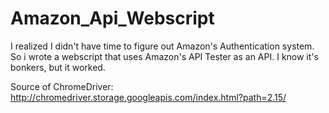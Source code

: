 # Amazon_Api_Webscript
I realized I didn't have time to figure out Amazon's Authentication system. So i wrote a webscript that uses Amazon's API Tester as an API. I know it's bonkers, but it worked.


Source of ChromeDriver:
http://chromedriver.storage.googleapis.com/index.html?path=2.15/
